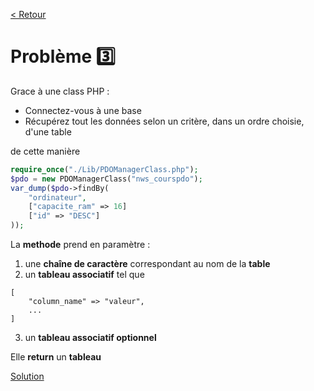
[< Retour](../README.md)
# Problème 3️⃣

Grace à une class PHP :
- Connectez-vous à une base
- Récupérez tout les données selon un critère, dans un ordre choisie, d'une table 

de cette manière

```php
require_once("./Lib/PDOManagerClass.php");
$pdo = new PDOManagerClass("nws_courspdo");
var_dump($pdo->findBy(
    "ordinateur", 
    ["capacite_ram" => 16]
    ["id" => "DESC"]    
));
```

La __methode__ prend en paramètre : 
1. une __chaîne de caractère__ correspondant au nom de la __table__
2. un __tableau associatif__ tel que
```
[
    "column_name" => "valeur",
    ...
]
```
3. un __tableau associatif optionnel__ 

Elle __return__ un __tableau__

[Solution](./Solutions/3%20-%20FindBy_solution.md)